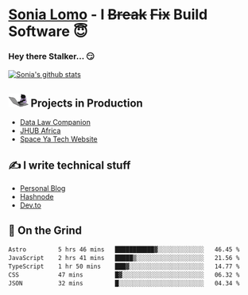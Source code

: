 # [Sonia Lomo](https://sonylomo.github.io/) - I ~~Break~~ ~~Fix~~ Build Software 😇
### Hey there Stalker... 😏 

<a href="https://github.com/sonylomo/github-readme-stats">
  <img align="center" src="https://media.giphy.com/media/lU05nFSW6Y2A/giphy.gif" alt="Sonia's github stats" />
</a>

## <img src="assets/devcat.gif" width="40"> Projects in Production
- [Data Law Companion](https://datalawcompanion.org/)
- [JHUB Africa](https://jhubafrica.com/)
- [Space Ya Tech Website](https://www.spaceyatech.com/)

## ✍️ I write technical stuff
- [Personal Blog](https://sonylomo-github-io.vercel.app/blog)
- [Hashnode](https://sonylomo.hashnode.dev/)
- [Dev.to](https://dev.to/sonylomo)

## 🤡 On the Grind
<!--START_SECTION:waka-->

```txt
Astro         5 hrs 46 mins   ███████████▓░░░░░░░░░░░░░   46.45 %
JavaScript    2 hrs 41 mins   █████▒░░░░░░░░░░░░░░░░░░░   21.56 %
TypeScript    1 hr 50 mins    ███▓░░░░░░░░░░░░░░░░░░░░░   14.77 %
CSS           47 mins         █▓░░░░░░░░░░░░░░░░░░░░░░░   06.32 %
JSON          32 mins         █░░░░░░░░░░░░░░░░░░░░░░░░   04.34 %
```

<!--END_SECTION:waka-->

